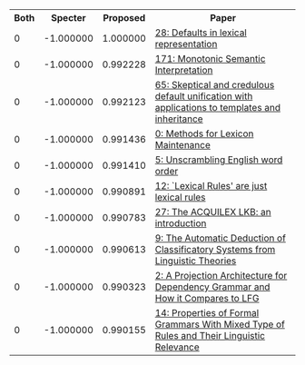 <html><table><tr>
<th>Both</th>
<th>Specter</th>
<th>Proposed</th>
<th>Paper</th>
</tr>
<tr>
<td>0</td>
<td>-1.000000</td>
<td>1.000000</td>
<td><a href="https://www.semanticscholar.org/paper/67621fc7a9f6a83262722e4f7f3603567ca99a68">28: Defaults in lexical representation</a></td>
</tr>
<tr>
<td>0</td>
<td>-1.000000</td>
<td>0.992228</td>
<td><a href="https://www.semanticscholar.org/paper/e87314e4e465ff21001e04a38b8fcdfeadae714e">171: Monotonic Semantic Interpretation</a></td>
</tr>
<tr>
<td>0</td>
<td>-1.000000</td>
<td>0.992123</td>
<td><a href="https://www.semanticscholar.org/paper/ab658472edcaf413dd775d20ae27c1c6341a6c43">65: Skeptical and credulous default unification with applications to templates and inheritance</a></td>
</tr>
<tr>
<td>0</td>
<td>-1.000000</td>
<td>0.991436</td>
<td><a href="https://www.semanticscholar.org/paper/223e031d72658aa26af497bf642c10b2420f0a78">0: Methods for Lexicon Maintenance</a></td>
</tr>
<tr>
<td>0</td>
<td>-1.000000</td>
<td>0.991410</td>
<td><a href="https://www.semanticscholar.org/paper/8dd8827269fa46efa3efe5b155032b393fe924b4">5: Unscrambling English word order</a></td>
</tr>
<tr>
<td>0</td>
<td>-1.000000</td>
<td>0.990891</td>
<td><a href="https://www.semanticscholar.org/paper/c130fbcdf47fde4de36f86ce63708637d00621bd">12: `Lexical Rules' are just lexical rules</a></td>
</tr>
<tr>
<td>0</td>
<td>-1.000000</td>
<td>0.990783</td>
<td><a href="https://www.semanticscholar.org/paper/f3710db3a33ecedd7a6705b6034f9ec8351f36d3">27: The ACQUILEX LKB: an introduction</a></td>
</tr>
<tr>
<td>0</td>
<td>-1.000000</td>
<td>0.990613</td>
<td><a href="https://www.semanticscholar.org/paper/ab8a21846e3cccb9b0cfd964f0dd05868bd97fe6">9: The Automatic Deduction of Classificatory Systems from Linguistic Theories</a></td>
</tr>
<tr>
<td>0</td>
<td>-1.000000</td>
<td>0.990323</td>
<td><a href="https://www.semanticscholar.org/paper/0a4aa242485e7df20a45a6f7eb3d55e2633652d6">2: A Projection Architecture for Dependency Grammar and How it Compares to LFG</a></td>
</tr>
<tr>
<td>0</td>
<td>-1.000000</td>
<td>0.990155</td>
<td><a href="https://www.semanticscholar.org/paper/6840cd8551ba80bc547094a8fb6d761fca022fd6">14: Properties of Formal Grammars With Mixed Type of Rules and Their Linguistic Relevance</a></td>
</tr>
</table></html>
